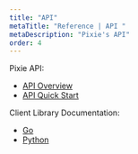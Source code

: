 ```yaml
---
title: "API"
metaTitle: "Reference | API "
metaDescription: "Pixie's API"
order: 4
---
```


Pixie API:

- [API Overview](/reference/api/overview)
- [API Quick Start](/using-pixie/api-quick-start)


Client Library Documentation:
- [Go](https://pkg.go.dev/px.dev/pxapi)
- [Python](/reference/api/py)
